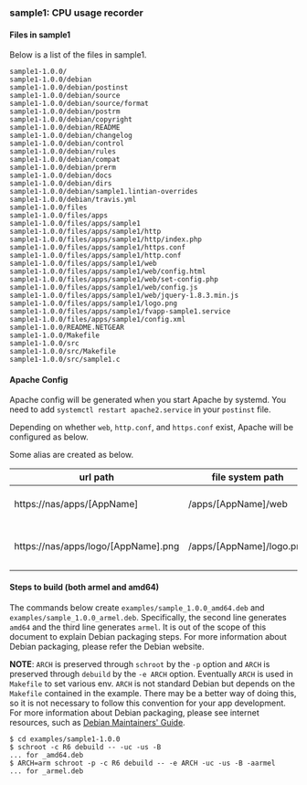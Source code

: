 ### sample1: CPU usage recorder
#### Files in sample1
Below is a list of the files in sample1.

```
sample1-1.0.0/
sample1-1.0.0/debian
sample1-1.0.0/debian/postinst
sample1-1.0.0/debian/source
sample1-1.0.0/debian/source/format
sample1-1.0.0/debian/postrm
sample1-1.0.0/debian/copyright
sample1-1.0.0/debian/README
sample1-1.0.0/debian/changelog
sample1-1.0.0/debian/control
sample1-1.0.0/debian/rules
sample1-1.0.0/debian/compat
sample1-1.0.0/debian/prerm
sample1-1.0.0/debian/docs
sample1-1.0.0/debian/dirs
sample1-1.0.0/debian/sample1.lintian-overrides
sample1-1.0.0/debian/travis.yml
sample1-1.0.0/files
sample1-1.0.0/files/apps
sample1-1.0.0/files/apps/sample1
sample1-1.0.0/files/apps/sample1/http
sample1-1.0.0/files/apps/sample1/http/index.php
sample1-1.0.0/files/apps/sample1/https.conf
sample1-1.0.0/files/apps/sample1/http.conf
sample1-1.0.0/files/apps/sample1/web
sample1-1.0.0/files/apps/sample1/web/config.html
sample1-1.0.0/files/apps/sample1/web/set-config.php
sample1-1.0.0/files/apps/sample1/web/config.js
sample1-1.0.0/files/apps/sample1/web/jquery-1.8.3.min.js
sample1-1.0.0/files/apps/sample1/logo.png
sample1-1.0.0/files/apps/sample1/fvapp-sample1.service
sample1-1.0.0/files/apps/sample1/config.xml
sample1-1.0.0/README.NETGEAR
sample1-1.0.0/Makefile
sample1-1.0.0/src
sample1-1.0.0/src/Makefile
sample1-1.0.0/src/sample1.c
```
#### Apache Config
Apache config will be generated when you start Apache by systemd. You need to add `systemctl restart apache2.service` in your `postinst` file.

Depending on whether `web`, `http.conf`, and `https.conf` exist, Apache will be configured as below.

Some alias are created as below.

| url path | file system path | Note |
|----------|------------------|------|
| https://nas/apps/[AppName]  | /apps/[AppName]/web | If `web` folder exists.|
| https://nas/apps/logo/[AppName].png | /apps/[AppName]/logo.png | If `logo.png` file exists. |
#### Steps to build (both armel and amd64)
The commands below create `examples/sample_1.0.0_amd64.deb` and `examples/sample_1.0.0_armel.deb`. Specifically, the second line generates `amd64` and the third line generates `armel`. It is out of the scope of this document to explain Debian packaging steps. For more information about Debian packaging, please refer the Debian website.

**NOTE**: `ARCH` is preserved through `schroot` by the `-p` option and `ARCH` is preserved through `debuild` by the `-e ARCH` option. Eventually `ARCH` is used in `Makefile` to set various env. `ARCH` is not standard Debian but depends on the `Makefile` contained in the example. There may be a better way of doing this, so it is not necessary to follow this convention for your app development. For more information about Debian packaging, please see internet resources, such as [Debian Maintainers' Guide](http://www.debian.org/doc/manuals/maint-guide/build.en.html "Debian Maintainers' Guide").

```
$ cd examples/sample1-1.0.0
$ schroot -c R6 debuild -- -uc -us -B                                  ... for _amd64.deb
$ ARCH=arm schroot -p -c R6 debuild -- -e ARCH -uc -us -B -aarmel      ... for _armel.deb
```
